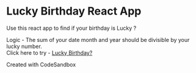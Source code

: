 # Lucky Birthday React App   
Use this react app to find if your birthday is Lucky ?     

Logic - The sum of your date month and year should be divisible by your lucky number.   
Click here to try - [Lucky Birthday?](https://7r28p.csb.app//)   

Created with CodeSandbox
